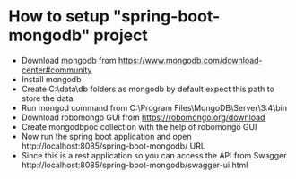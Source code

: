 # How to setup "spring-boot-mongodb" project

* Download mongodb from https://www.mongodb.com/download-center#community
* Install mongodb
* Create C:\data\db folders as mongodb by default expect this path to store the data
* Run mongod command from C:\Program Files\MongoDB\Server\3.4\bin
* Download robomongo GUI from https://robomongo.org/download 
* Create mongodbpoc collection with the help of robomongo GUI
* Now run the spring boot application and open http://localhost:8085/spring-boot-mongodb/ URL
* Since this is a rest application so you can access the API from Swagger http://localhost:8085/spring-boot-mongodb/swagger-ui.html
